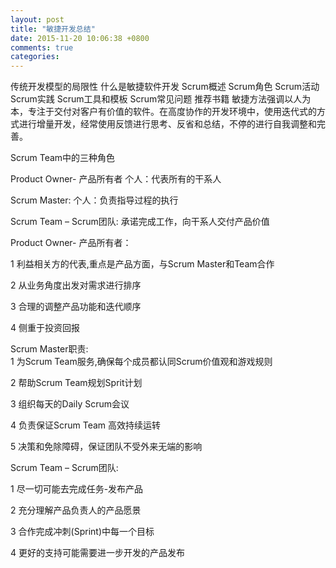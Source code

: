 ```yaml
---
layout: post
title: "敏捷开发总结"
date: 2015-11-20 10:06:38 +0800
comments: true
categories: 
---
```

传统开发模型的局限性
什么是敏捷软件开发
Scrum概述
Scrum角色
Scrum活动
Scrum实践
Scrum工具和模板
Scrum常见问题
推荐书籍
敏捷方法强调以人为本，专注于交付对客户有价值的软件。在高度协作的开发环境中，使用迭代式的方式进行增量开发，经常使用反馈进行思考、反省和总结，不停的进行自我调整和完善。

Scrum Team中的三种角色

Product Owner- 产品所有者
个人：代表所有的干系人

Scrum Master: 
个人：负责指导过程的执行

Scrum Team – Scrum团队:
承诺完成工作，向干系人交付产品价值

Product Owner- 产品所有者：

1 利益相关方的代表,重点是产品方面，与Scrum Master和Team合作

2 从业务角度出发对需求进行排序

3 合理的调整产品功能和迭代顺序

4 侧重于投资回报


Scrum Master职责:   
1 为Scrum Team服务,确保每个成员都认同Scrum价值观和游戏规则

2 帮助Scrum Team规划Sprit计划

3 组织每天的Daily Scrum会议

4 负责保证Scrum Team 高效持续运转

5 决策和免除障碍，保证团队不受外来无端的影响

Scrum Team – Scrum团队:  

1 尽一切可能去完成任务-发布产品

2 充分理解产品负责人的产品愿景

3 合作完成冲刺(Sprint)中每一个目标

4 更好的支持可能需要进一步开发的产品发布

